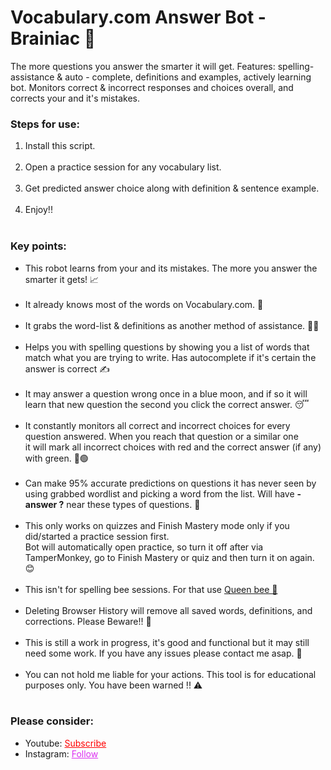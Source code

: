 # Vocabulary.com Answer Bot - Brainiac 🧠
The more questions you answer the smarter it will get. Features: spelling-assistance & auto - complete, definitions and examples, actively learning bot. Monitors correct & incorrect responses and choices overall, and corrects your and it's mistakes.

<h3>Steps for use: </h3>
<ol style="margin-bottom:10px;">
<li>Install this script.</li><br>
<li>Open a practice session for any vocabulary list.</li><br>
<li>Get predicted answer choice along with definition & sentence example.</li><br>
<li>Enjoy!!</li><br>
</ol>


<h3>Key points:</h3>
<ul style="margin-bottom:10px;">
<li>This robot learns from your and its mistakes. The more you answer the smarter it gets! 📈</li><br>
<li>It already knows most of the words on Vocabulary.com. 🧠</li><br>
<li>It grabs the word-list & definitions as another method of assistance. 💁‍♂️</li><br>
<li>Helps you with spelling questions by showing you a list of words that match what you are trying to write. Has autocomplete if it's certain the answer is correct ✍</li><br>
<li>It may answer a question wrong once in a blue moon, and if so it will learn that new question the second you click the correct answer. 😴</li><br>
<li>It constantly monitors all correct and incorrect choices for every question answered. When you reach that question or a similar one<br>it will mark all incorrect choices with red and the correct answer (if any) with green. 🔴🟢</li><br>
<li>Can make 95% accurate predictions on questions it has never seen by using grabbed wordlist and picking a word from the list. Will have <b>- answer ?</b> near these types of questions. 🎯</li><br>
<li>This only works on quizzes and Finish Mastery mode only if you did/started a practice session first.<br>Bot will automatically open practice, so turn it off after via TamperMonkey, go to Finish Mastery or quiz and then turn it on again. 😊</li><br>
<li>This isn't for spelling bee sessions. For that use <a href="https://github.com/GSRHackZ/Vocabulay.com-Spelling-Bot-Queen-Bee">Queen bee 🐝</a></li><br>
<li>Deleting Browser History will remove all saved words, definitions, and corrections. Please Beware!! 🛑</li><br>
<li>This is still a work in progress, it's good and functional but it may still need some work. If you have any issues please contact me asap. 🙏</li><br>
<li>You can not hold me liable for your actions. This tool is for educational purposes only. You have been warned !! ⚠ </li><br>
</ul>

<h3>Please consider:</h3>
<ul>
<li>Youtube:  <a style="color:red;" target="_Blank" href="https://www.youtube.com/channel/UCinBnZ2BKAbCKA1w9lmFd0w">Subscribe</a></li>
<li>Instagram:  <a style="color:#dc2ef0;" target="_Blank" href="https://www.instagram.com/nyc.geahad.codes/">Follow</a></li>
</ul>
